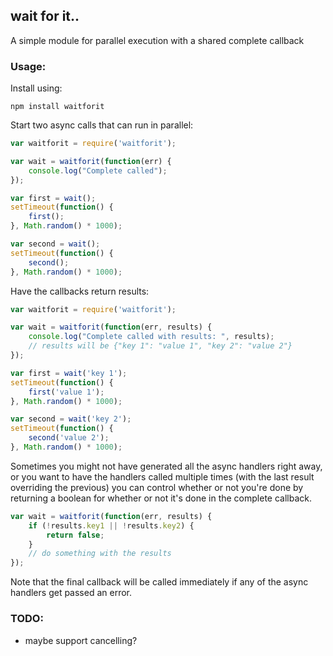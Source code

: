 ## wait for it..
A simple module for parallel execution with a shared complete callback

### Usage:

Install using:
```
npm install waitforit
```

Start two async calls that can run in parallel:
```javascript
var waitforit = require('waitforit');

var wait = waitforit(function(err) {
    console.log("Complete called");
});

var first = wait();
setTimeout(function() {
    first();
}, Math.random() * 1000);

var second = wait();
setTimeout(function() {
    second();
}, Math.random() * 1000);
```

Have the callbacks return results:
```javascript
var waitforit = require('waitforit');

var wait = waitforit(function(err, results) {
    console.log("Complete called with results: ", results);
    // results will be {"key 1": "value 1", "key 2": "value 2"}
});

var first = wait('key 1');
setTimeout(function() {
    first('value 1');
}, Math.random() * 1000);

var second = wait('key 2');
setTimeout(function() {
    second('value 2');
}, Math.random() * 1000);
```

Sometimes you might not have generated all the async handlers right away, or you want to have
the handlers called multiple times (with the last result overriding the previous) you can
control whether or not you're done by returning a boolean for whether or not it's done in the
complete callback.
```javascript
var wait = waitforit(function(err, results) {
    if (!results.key1 || !results.key2) {
        return false;
    }
    // do something with the results
});
```

Note that the final callback will be called immediately if any of the async handlers get passed
an error.

### TODO:
- maybe support cancelling?
